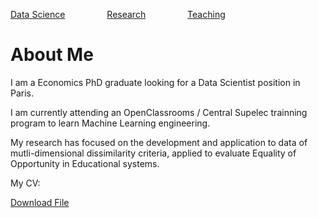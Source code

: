 <HTML>

<a href="DataScience.html">Data Science</a>&nbsp;&nbsp;&nbsp;&nbsp;&nbsp;&nbsp;&nbsp;&nbsp;&nbsp;&nbsp;&nbsp;&nbsp;&nbsp;&nbsp;&nbsp;&nbsp;
<a href="Research.htlm">Research</a>&nbsp;&nbsp;&nbsp;&nbsp;&nbsp;&nbsp;&nbsp;&nbsp;&nbsp;&nbsp;&nbsp;&nbsp;&nbsp;&nbsp;&nbsp;&nbsp;
<a href="Teaching.html">Teaching</a>



<body>
<h1> About Me </h1>

<p>I am a Economics PhD graduate looking for a Data Scientist position in Paris.</p>

<p>I am currently attending an OpenClassrooms / Central Supelec trainning program to learn Machine Learning engineering.</p>

<p>My research has focused on the development and application to data of mutli-dimensional dissimilarity criteria, applied to evaluate Equality of Opportunity in      Educational systems.</p>

<p>My CV: </p><a href="CV.pdf" download>Download File</a>
  
  </body>

</HTML>
